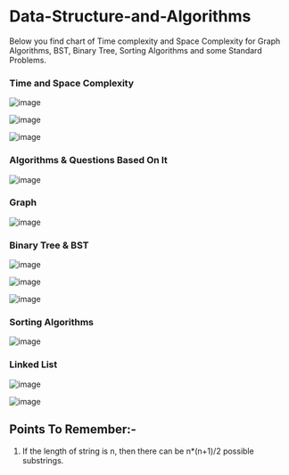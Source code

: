# Data-Structure-and-Algorithms

Below you find chart of Time complexity and Space Complexity for Graph Algorithms, BST, Binary Tree, Sorting Algorithms and some Standard Problems.

### Time and Space Complexity
![image](https://user-images.githubusercontent.com/82946769/147654924-5ce2b679-3578-4648-beaf-d2d5970d4c47.png)


![image](https://user-images.githubusercontent.com/82946769/140636349-52eb06da-79ae-464a-b975-bb1abdccd08d.png)

![image](https://user-images.githubusercontent.com/82946769/150799346-f477031c-ddd1-48a5-aa03-a0b0fd197826.png)












### Algorithms & Questions Based On It
![image](https://user-images.githubusercontent.com/82946769/145699583-4497066d-c7a6-4fc0-99a0-f4750a806038.png)



### Graph
![image](https://user-images.githubusercontent.com/82946769/140636363-828a9b4c-6b0a-4170-a402-45decb18a5a1.png)



### Binary Tree & BST
![image](https://user-images.githubusercontent.com/82946769/140636372-7e67f61e-74c8-40d7-8e5f-605acd1b27d2.png)

![image](https://user-images.githubusercontent.com/82946769/140636375-55a7ef3d-a700-40b0-9311-82316738df7b.png)

![image](https://user-images.githubusercontent.com/82946769/150463319-e1734bca-ba82-4f62-a605-84e90e111c24.png)



### Sorting Algorithms
![image](https://user-images.githubusercontent.com/82946769/137614222-38c7565e-a0fb-46a5-939d-3fb0fed5535b.png)



### Linked List
![image](https://user-images.githubusercontent.com/82946769/140636394-2a08cc7f-bdd3-49ec-9576-36f31d4b5349.png)

![image](https://user-images.githubusercontent.com/82946769/150463366-5fcbab00-2229-4275-a376-9327ccb94ec5.png)




## Points To Remember:-
1) If the length of string is n, then there can be n*(n+1)/2 possible substrings.











